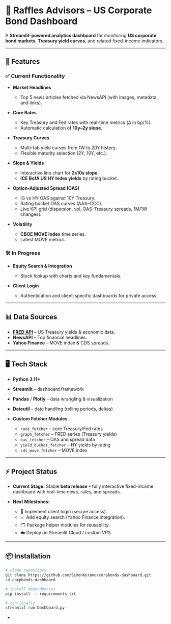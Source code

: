 # 🏦 Raffles Advisors – US Corporate Bond Dashboard

A **Streamlit-powered analytics dashboard** for monitoring **US corporate bond markets**, **Treasury yield curves**, and related fixed-income indicators.

---

## 🚀 Features

### ✅ Current Functionality

* **Market Headlines**

  * Top 5 news articles fetched via NewsAPI (with images, metadata, and links).
* **Core Rates**

  * Key Treasury and Fed rates with real-time metrics (Δ in bp/%).
  * Automatic calculation of **10y–2y slope**.
* **Treasury Curves**

  * Multi-tab yield curves from 1W to 20Y history.
  * Flexible maturity selection (2Y, 10Y, etc.).
* **Slope & Yields**

  * Interactive line chart for **2s10s slope**.
  * **ICE BofA US HY Index yields** by rating bucket.
* **Option-Adjusted Spread (OAS)**

  * IG vs HY OAS against 10Y Treasury.
  * Rating bucket OAS curves (AAA–CCC).
  * Live KPI grid (dispersion, vol, OAS–Treasury spreads, 1M/1W changes).
* **Volatility**

  * **CBOE MOVE Index** time series.
  * Latest MOVE metrics.

### 🛠️ In Progress

* **Equity Search & Integration**

  * Stock lookup with charts and key fundamentals.
* **Client Login**

  * Authentication and client-specific dashboards for private access.

---

## 📊 Data Sources

* **[FRED API](https://fred.stlouisfed.org/)** – US Treasury yields & economic data.
* **NewsAPI** – Top financial headlines.
* **Yahoo Finance** – MOVE index & CDS spreads.

---

## 🖥️ Tech Stack

* **Python 3.11+**
* **Streamlit** – dashboard framework
* **Pandas** / **Plotly** – data wrangling & visualization
* **Dateutil** – date handling (rolling periods, deltas)
* **Custom Fetcher Modules**

  * `rate_fetcher` – core Treasury/Fed rates
  * `graph_fetcher` – FRED series (Treasury yields)
  * `oas_fetcher` – OAS and spread data
  * `yield_bucket_fetcher` – HY yields by rating
  * `cds_move_fetcher` – MOVE index

---

## ⚡ Project Status

* **Current Stage:**
  Stable **beta release** – fully interactive fixed-income dashboard with real-time news, rates, and spreads.

* **Next Milestones:**

  * 🔐 Implement client login (secure access).
  * 📈 Add equity search (Yahoo Finance integration).
  * 🗂️ Package helper modules for reusability.
  * ☁️ Deploy on Streamlit Cloud / custom VPS.

---

## 📦 Installation

```bash
# clone repository
git clone https://github.com/SimonKurono/corpbonds-dashboard.git
cd corpbonds-dashboard

# install dependencies
pip install -r requirements.txt

# run locally
streamlit run Dashboard.py
```

-
